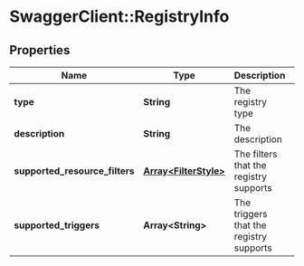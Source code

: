 # SwaggerClient::RegistryInfo

## Properties
Name | Type | Description | Notes
------------ | ------------- | ------------- | -------------
**type** | **String** | The registry type | [optional] 
**description** | **String** | The description | [optional] 
**supported_resource_filters** | [**Array&lt;FilterStyle&gt;**](FilterStyle.md) | The filters that the registry supports | [optional] 
**supported_triggers** | **Array&lt;String&gt;** | The triggers that the registry supports | [optional] 


